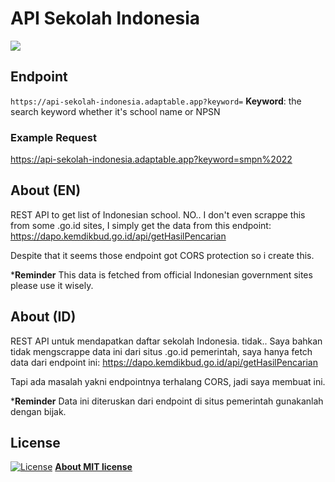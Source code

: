# API Sekolah Indonesia

![](https://forthebadge.com/images/badges/made-with-javascript.svg)


## Endpoint
`
https://api-sekolah-indonesia.adaptable.app?keyword=
`
**Keyword**: the search keyword whether it's school name or NPSN

### Example Request
https://api-sekolah-indonesia.adaptable.app?keyword=smpn%2022


## About (EN)
REST API to get list of Indonesian school. NO.. I don't even scrappe this from some .go.id sites, I simply get the data from this endpoint:
https://dapo.kemdikbud.go.id/api/getHasilPencarian

Despite that it seems those endpoint got CORS protection so i create this.

***Reminder**
This data is fetched from official Indonesian government sites please use it wisely.


## About (ID)
REST API untuk mendapatkan daftar sekolah Indonesia. tidak.. Saya bahkan tidak mengscrappe data ini dari situs .go.id pemerintah, saya hanya fetch data dari endpoint ini:
https://dapo.kemdikbud.go.id/api/getHasilPencarian

Tapi ada masalah yakni endpointnya terhalang CORS, jadi saya membuat ini.

***Reminder**
Data ini diteruskan dari endpoint di situs pemerintah gunakanlah dengan bijak.



## License
[![License](http://img.shields.io/:license-mit-blue.svg?style=flat-square)](http://badges.mit-license.org)
**[About MIT license](http://opensource.org/licenses/mit-license.php)**